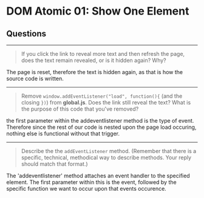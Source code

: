 # DOM Atomic 01: Show One Element

## Questions

---

> If you click the link to reveal more text and then refresh the page, does the text remain revealed, or is it hidden again? Why?

The page is reset, therefore the text is hidden again, as that is how the source code is written. 

---

> Remove `window.addEventListener("load", function(){` (and the closing `})`) from **global.js**. Does the link still reveal the text? What is the purpose of this code that you've removed?

the first parameter within the addeventlistener method is the type of event. Therefore since the rest of our code is nested upon the page load occuring, nothing else is functional without that trigger. 

---

> Describe the the `addEventListener` method. (Remember that there is a specific, technical, methodical way to describe methods. Your reply should match that format.)

The 'addeventlistener' method attaches an event handler to the specified element. The first parameter within this is the event, followed by the specific function we want to occur upon that events occurence. 

